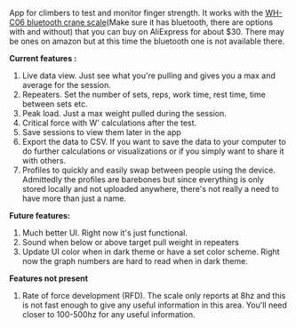 App for climbers to test and monitor finger strength. It works with the [WH-C06 bluetooth crane scale](https://www.aliexpress.us/item/3256806312872948.html)(Make sure it has bluetooth, there are options with and without) that you can buy on AliExpress for about $30. There may be ones on amazon but at this time the bluetooth one is not available there.

**Current features :**
  1. Live data view. Just see what you're pulling and gives you a max and average for the session.
  2. Repeaters. Set the number of sets, reps, work time, rest time, time between sets etc.
  3. Peak load. Just a max weight pulled during the session.
  4. Critical force with W' calculations after the test.
  5. Save sessions to view them later in the app
  6. Export the data to CSV. If you want to save the data to your computer to do further calculations or visualizations or if you simply want to share it with others.
  7. Profiles to quickly and easily swap between people using the device. Admittedly the profiles are barebones but since everything is only stored locally and not uploaded anywhere, there's not really a need to have more than just a name.

**Future features:**
  1. Much better UI. Right now it's just functional.
  2. Sound when below or above target pull weight in repeaters
  3. Update UI color when in dark theme or have a set color scheme. Right now the graph numbers are hard to read when in dark theme.

**Features not present**
  1. Rate of force development (RFD). The scale only reports at 8hz and this is not fast enough to give any useful information in this area. You'll need closer to 100-500hz for any useful information.
